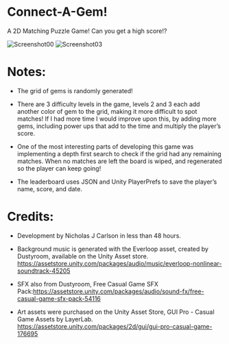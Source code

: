 # Connect-A-Gem!
 A 2D Matching Puzzle Game! Can you get a high score!?

 ![Screenshot00](https://github.com/NJCarlson/Connect-A-Gem/assets/19143448/a0fbf10c-3139-41b3-9ade-d6337a233056)
![Screenshot03](https://github.com/NJCarlson/Connect-A-Gem/assets/19143448/8441c68b-a25f-4da9-8864-bef034f0403c)


# Notes:

- The grid of gems is randomly generated! 

- There are 3 difficulty levels in the game, levels 2 and 3 each add another color of gem to the grid, making it more difficult to spot matches! If I had more time I would improve upon this, by adding more gems, including power ups that add to the time and multiply the player’s score.

- One of the most interesting parts of developing this game was implementing a depth first search to check if the grid had any remaining matches. When no matches are left the board is wiped, and regenerated so the player can keep going!

- The leaderboard uses JSON and Unity PlayerPrefs to save the player’s name, score, and date. 


# Credits:
- Development by Nicholas J Carlson in less than 48 hours.
  
- Background music is generated with the Everloop asset, created by Dustyroom, available on the Unity Asset store. https://assetstore.unity.com/packages/audio/music/everloop-nonlinear-soundtrack-45205
  
- SFX also from Dustyroom, Free Casual Game SFX Pack:https://assetstore.unity.com/packages/audio/sound-fx/free-casual-game-sfx-pack-54116

- Art assets were purchased on the Unity Asset Store, GUI Pro - Casual Game Assets by LayerLab. https://assetstore.unity.com/packages/2d/gui/gui-pro-casual-game-176695 

